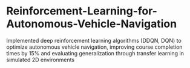 # Reinforcement-Learning-for-Autonomous-Vehicle-Navigation
Implemented deep reinforcement learning algorithms (DDQN, DQN) to optimize autonomous vehicle navigation, improving course completion times by 15% and evaluating generalization through transfer learning in simulated 2D environments
